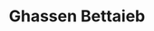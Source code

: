 ---
title: Ghassen Bettaieb
name: Ghassen Bettaieb

designation: Data Scientist
image: /assets/img/team-members/avatar-icon.png
linkedin: 'https://fr.linkedin.com/in/ghassen-bettaieb-b989b818a'
github: 'https://github.com/ghassenBtb'
---